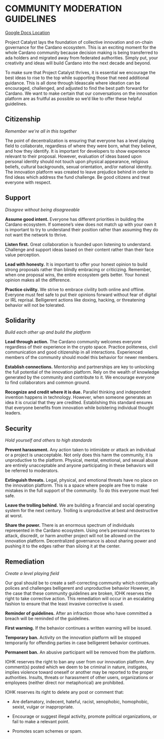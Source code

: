 # COMMUNITY MODERATION GUIDELINES
[Google Docs Location](https://docs.google.com/document/d/1G__eWrmsUxecET2e3zIniPSQJ-FWI1YAGJ-vLwzm8U8/edit)

Project Catalyst lays the foundation of collective innovation and on-chain governance for the Cardano ecosystem. This is an exciting moment for the whole Cardano community because decision making is being transferred to ada holders and migrated away from federated authorities. Simply put, your creativity and  ideas will build Cardano into the next decade and beyond.

To make sure that Project Catalyst thrives, it is essential we encourage the best ideas to rise to the top while supporting those that need additional guidance. This is all done through Ideascale where ideation can be encouraged, challenged, and adjusted to find the best path forward for Cardano. We want to make certain that our conversations on the innovation platform are as fruitful as possible so we’d like to offer these helpful guidelines.

## Citizenship
*Remember we're all in this together*

The point of decentralization is ensuring that everyone has a level playing field to collaborate, regardless of where they were born, what they believe, and how they identify. It is important for developers to show experience relevant to their proposal. However, evaluation of ideas based upon personal identity should not touch upon physical appearance, religious beliefs, cultural backgrounds, sexual orientation, and/or national identity. The innovation platform was created to leave prejudice behind in order to find ideas which address the fund challenge. Be good citizens and treat everyone with respect.

## Support
*Disagree without being disagreeable*

**Assume good intent.** Everyone has different priorities in building the Cardano ecosystem. If someone’s view does not match up with your own it is important to try to understand their position rather than assuming they do not want the network to thrive.

**Listen first.** Great collaboration is founded upon listening to understand. Challenge and support ideas based on their content rather than their face value perception.

**Lead with honesty.** It is important to offer your honest opinion to build strong proposals rather than blindly embracing or criticizing. Remember, when one proposal wins, the entire ecosystem gets better. Your honest opinion makes all the difference.

**Practice civility.** We strive to embrace civility both online and offline. Everyone must feel safe to put their opinions forward without fear of digital or IRL reprisal. Belligerent actions like doxing, hacking, or threatening behavior will not be tolerated.

## Solidarity
*Build each other up and build the platform*

**Lead through action.** The Cardano community welcomes everyone regardless of their experience in the crypto space. Practice politeness, civil communication and good citizenship in all interactions. Experienced members of the community should model this behavior for newer members.

**Establish connections.** Mentorship and partnerships are key to unlocking the full potential of the innovation platform. Rely on the wealth of knowledge generated by the community and contribute to it. We encourage everyone to find collaborators and common ground.

**Recognize and credit where it is due.** Parallel thinking and independent invention happens in technology. However, when someone generates an idea it is crucial that they are credited. Establishing this standard ensures that everyone benefits from innovation while bolstering individual thought leaders.

## Security
*Hold yourself and others to high standards*

**Prevent harassment.** Any action taken to intimidate or attack an individual or a project is unacceptable. Not only does this harm the community, it is unproductive to the platform. Physical, mental, emotional, and sexual abuse are entirely unacceptable and anyone participating in these behaviors will be referred to moderators.

**Extinguish threats.** Legal, physical, and emotional threats have no place on the innovation platform. This is a space where people are free to make mistakes in the full support of the community. To do this everyone must feel safe.

**Leave the trolling behind.** We are building a financial and social operating system for the next century. Trolling is unproductive at best and destructive at worst. 

**Share the power.** There is an enormous spectrum of individuals represented in the Cardano ecosystem. Using one’s personal resources to attack, discredit, or harm another project will not be allowed on the innovation platform. Decentralized governance is about sharing power and pushing it to the edges rather than siloing it at the center.

## Remediation
*Create a level playing field*

Our goal should be to create a self-correcting community which continually polices and challenges belligerent and unproductive behavior However, in the case that these community guidelines are broken, IOHK reserves the right to take corrective action. This remediation will occur in an escalating fashion to ensure that the least invasive corrective is used. 

**Reminder of guidelines.** After an infraction those who have committed a breach will be reminded of the guidelines.

**First warning.** If the behavior continues a written warning will be issued.

**Temporary ban.** Activity on the innovation platform will be stopped temporarily for offending parties in case belligerent behavior continues.

**Permanent ban.** An abusive participant will be removed from the platform.

IOHK reserves the right to ban any user from our innovation platform. Any comment(s) posted which we deem to be criminal in nature, instigates, implies violence toward oneself or another may be reported to the proper authorities. Insults, threats or harassment of other users, organizations or employees (neither direct nor metaphorical) are prohibited.

IOHK reserves its right to delete any post or comment that:

- Are defamatory, indecent, hateful, racist, xenophobic, homophobic, sexist, vulgar or inappropriate.

- Encourage or suggest illegal activity, promote political organizations, or fail to make a relevant point.

- Promotes scam schemes or spam.
